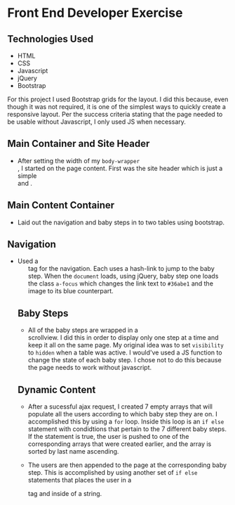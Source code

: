 Front End Developer Exercise
=============================


Technologies Used
---------------------
* HTML
* CSS
* Javascript
* jQuery
* Bootstrap

For this project I used Bootstrap grids for the layout. I did this because, even though it was not required, it is one of the simplest ways to quickly create a responsive layout. Per the success criteria stating that the page needed to be usable without Javascript, I only used JS when necessary.

Main Container and Site Header
------------------------------
* After setting the width of my `body-wrapper` <div>, I started on the page content. First was the site header which is just a simple <div> and <img>.

Main Content Container
--------------------
* Laid out the navigation and baby steps in to two tables using bootstrap.

Navigation
--------------------
* Used a <ul> tag for the navigation. Each <a> uses a hash-link to jump to the baby step. When the `document` loads, using jQuery, baby step one loads the class `a-focus` which changes the link text to `#36abe1` and the image to its blue counterpart.

Baby Steps
--------------------
* All of the baby steps are wrapped in a <div> scrollview. I did this in order to display only one step at a time and keep it all on the same page. My original idea was to set `visibility` to `hidden` when a table was active. I would've used a JS function to change the state of each baby step. I chose not to do this because the page needs to work without javascript.

Dynamic Content
--------------------
* After a sucessful ajax request, I created 7 empty arrays that will populate all the users according to which baby step they are on. I accomplished this by using a `for` loop. Inside this loop is an `if else` statement with condidtions that pertain to the 7 different baby steps. If the statement is true, the user is pushed to one of the corresponding arrays that were created earlier, and the array is sorted by last name ascending.

* The users are then appended to the page at the corresponding baby step. This is accomplished by using another set of `if else` statements that places the user in a <p> tag and inside of a string.

